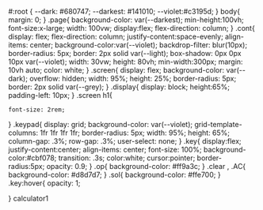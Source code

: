 #:root {
	--dark: #680747;
	--darkest: #141010;
    --violet:#c3195d; 
}
body{
    margin: 0;
}
.page{
    background-color: var(--darkest);
    min-height:100vh;
    font-size:x-large;
    width: 100vw;
    display:flex;
    flex-direction: column;
}
.cont{
    display: flex;
    flex-direction: column;
    justify-content:space-evenly;
    align-items: center;
    background-color:var(--violet);
    backdrop-filter: blur(10px);
    border-radius: 5px;
    border: 2px solid var(--light);
    box-shadow: 0px 0px 10px  var(--violet);
    width: 30vw;
    height: 80vh;
    min-width:300px;
    margin: 10vh auto;
    color: white;
}
.screen{
    display: flex;
    background-color: var(--dark);
    overflow: hidden;
    width: 95%;
    height: 25%;
    border-radius: 5px;
    border: 2px solid var(--grey);
}
.display{
    display: block;
    height:65%;
    padding-left: 10px;
}
.screen h1{
    
    font-size: 2rem;
}
.keypad{
    display: grid;
    background-color: var(--violet);
    grid-template-columns: 1fr 1fr 1fr 1fr;
    border-radius: 5px;
    width: 95%;
    height: 65%;
    column-gap: .3%;
    row-gap: .3%;
    user-select: none;
}
.key{
    display:flex;
    justify-content:center;
    align-items: center;
    font-size: 100%;
    background-color:#cbf078;
    transition: .3s;
    color:white;
    cursor:pointer;
    border-radius:5px;
    opacity: 0.9;
}
.op{
    background-color: #ff9a3c;
}
.clear , .AC{
    background-color:  #d8d7d7;
}
.sol{
    background-color: #ffe700;
}
.key:hover{
    opacity: 1;
    
} calculator1
